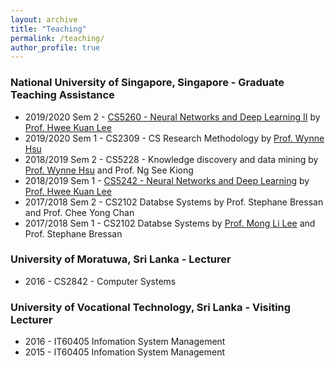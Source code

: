 ```yaml
---
layout: archive
title: "Teaching"
permalink: /teaching/
author_profile: true
---
```


### National University of Singapore, Singapore - Graduate Teaching Assistance

* 2019/2020 Sem 2 - [CS5260 - Neural Networks and Deep Learning II](https://web.bii.a-star.edu.sg/~leehk/cs5260.html) by [Prof. Hwee Kuan Lee](https://web.bii.a-star.edu.sg/~leehk/team.html)
* 2019/2020 Sem 1 - CS2309 - CS Research Methodology by [Prof. Wynne Hsu](https://www.comp.nus.edu.sg/~whsu/)
* 2018/2019 Sem 2 - CS5228 - Knowledge discovery and data mining by [Prof. Wynne Hsu](https://www.comp.nus.edu.sg/~whsu/) and Prof. Ng See Kiong
* 2018/2019 Sem 1 - [CS5242 - Neural Networks and Deep Learning](https://web.bii.a-star.edu.sg/~leehk/cs5242.html) by [Prof. Hwee Kuan Lee](https://web.bii.a-star.edu.sg/~leehk/team.html)
* 2017/2018 Sem 2 - CS2102 Databse Systems by Prof. Stephane Bressan and Prof. Chee Yong Chan
* 2017/2018 Sem 1 - CS2102 Databse Systems by [Prof. Mong Li Lee](https://www.comp.nus.edu.sg/~leeml/) and Prof. Stephane Bressan

### University of Moratuwa, Sri Lanka - Lecturer

* 2016 - CS2842 - Computer Systems

### University of Vocational Technology, Sri Lanka - Visiting Lecturer

* 2016 - IT60405 Infomation  System Management
* 2015 - IT60405 Infomation  System Management

